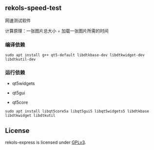 ## rekols-speed-test

网速测试软件

计算原理：一张图片总大小 ÷ 加载一张图片所需的时间

### 编译依赖

`sudo apt install g++ qt5-default libdtkbase-dev libdtkwidget-dev libdtkutil-dev`

### 运行依赖

* qt5widgets

* qt5gui

* qt5core

`sudo apt install libqt5core5a libqt5gui5 libqt5widgets5 libdtkbase libdtkwidget libdtkutil`

## License

rekols-express is licensed under [GPLv3](LICENSE).



